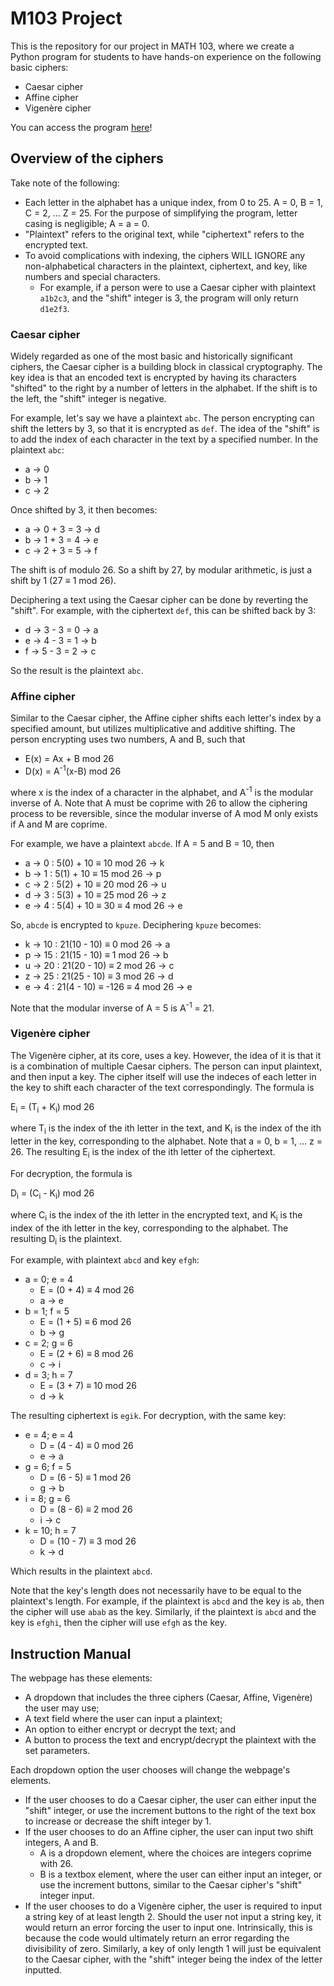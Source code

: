 # M103 Project

This is the repository for our project in MATH 103, where we create a Python program for students to have hands-on experience on the following basic ciphers:
  - Caesar cipher
  - Affine cipher
  - Vigenère cipher

You can access the program [here](https://m103project-ciphers.streamlit.app)!

## Overview of the ciphers

Take note of the following:
  - Each letter in the alphabet has a unique index, from 0 to 25. A = 0, B = 1, C = 2, … Z = 25. For the purpose of simplifying the program, letter casing is negligible; A = a = 0.
  - "Plaintext" refers to the original text, while "ciphertext" refers to the encrypted text.
  - To avoid complications with indexing, the ciphers WILL IGNORE any non-alphabetical characters in the plaintext, ciphertext, and key, like numbers and special characters.
    - For example, if a person were to use a Caesar cipher with plaintext `a1b2c3`, and the "shift" integer is 3, the program will only return `d1e2f3`.

### Caesar cipher

Widely regarded as one of the most basic and historically significant ciphers, the Caesar cipher is a building block in classical cryptography. The key idea is that an encoded text is encrypted by having its characters "shifted" to the right by a number of letters in the alphabet. If the shift is to the left, the "shift" integer is negative.

For example, let's say we have a plaintext `abc`. The person encrypting can shift the letters by 3, so that it is encrypted as `def`.
The idea of the "shift" is to add the index of each character in the text by a specified number. In the plaintext `abc`:

  - a -> 0
  - b -> 1
  - c -> 2

Once shifted by 3, it then becomes:

  - a -> 0 + 3 = 3 -> d
  - b -> 1 + 3 = 4 -> e
  - c -> 2 + 3 = 5 -> f

The shift is of modulo 26. So a shift by 27, by modular arithmetic, is just a shift by 1 (27 ≡ 1 mod 26).

Deciphering a text using the Caesar cipher can be done by reverting the "shift". For example, with the ciphertext `def`, this can be shifted back by 3:

  - d -> 3 - 3 = 0 -> a
  - e -> 4 - 3 = 1 -> b
  - f -> 5 - 3 = 2 -> c

So the result is the plaintext `abc`.

### Affine cipher

Similar to the Caesar cipher, the Affine cipher shifts each letter's index by a specified amount, but utilizes multiplicative and additive shifting. The person encrypting uses two numbers, A and B, such that

  - E(x) = Ax + B mod 26
  - D(x) = A<sup>-1</sup>(x-B) mod 26

where x is the index of a character in the alphabet, and A<sup>-1</sup> is the modular inverse of A. Note that A must be coprime with 26 to allow the ciphering process to be reversible, since the modular inverse of A mod M only exists if A and M are coprime.

For example, we have a plaintext `abcde`. If A = 5 and B = 10, then

  - a -> 0 : 5(0) + 10 ≡ 10 mod 26 -> k
  - b -> 1 : 5(1) + 10 ≡ 15 mod 26 -> p
  - c -> 2 : 5(2) + 10 ≡ 20 mod 26 -> u
  - d -> 3 : 5(3) + 10 ≡ 25 mod 26 -> z
  - e -> 4 : 5(4) + 10 ≡ 30 ≡ 4 mod 26 -> e

So, `abcde` is encrypted to `kpuze`. Deciphering `kpuze` becomes:

  - k -> 10 : 21(10 - 10) ≡ 0 mod 26 -> a
  - p -> 15 : 21(15 - 10) ≡ 1 mod 26 -> b
  - u -> 20 : 21(20 - 10) ≡ 2 mod 26 -> c
  - z -> 25 : 21(25 - 10) ≡ 3 mod 26 -> d
  - e -> 4 : 21(4 - 10) ≡ -126 ≡ 4 mod 26 -> e

Note that the modular inverse of A = 5 is A<sup>-1</sup> = 21.

### Vigenère cipher

The Vigenère cipher, at its core, uses a key. However, the idea of it is that it is a combination of multiple Caesar ciphers. The person can input plaintext, and then input a key. The cipher itself will use the indeces of each letter in the key to shift each character of the text correspondingly. The formula is

E<sub>i</sub> = (T<sub>i</sub> + K<sub>i</sub>) mod 26

where T<sub>i</sub> is the index of the ith letter in the text, and K<sub>i</sub> is the index of the ith letter in the key, corresponding to the alphabet. Note that a = 0, b = 1, … z = 26. The resulting E<sub>i</sub> is the index of the ith letter of the ciphertext.

For decryption, the formula is

D<sub>i</sub> = (C<sub>i</sub> - K<sub>i</sub>) mod 26

where C<sub>i</sub> is the index of the ith letter in the encrypted text, and K<sub>i</sub> is the index of the ith letter in the key, corresponding to the alphabet. The resulting D<sub>i</sub> is the plaintext.

For example, with plaintext `abcd` and key `efgh`:

- a = 0; e = 4
  - E = (0 + 4) ≡ 4 mod 26
  - a -> e
- b = 1; f = 5
  - E = (1 + 5) ≡ 6 mod 26
  - b -> g
- c = 2; g = 6
  - E = (2 + 6) ≡ 8 mod 26
  - c -> i
- d = 3; h = 7
  - E = (3 + 7) ≡ 10 mod 26
  - d -> k

The resulting ciphertext is `egik`. For decryption, with the same key:

- e = 4; e = 4
  - D = (4 - 4) ≡ 0 mod 26
  - e -> a
- g = 6; f = 5
  - D = (6 - 5) ≡ 1 mod 26
  - g -> b
- i = 8; g = 6
  - D = (8 - 6) ≡ 2 mod 26
  - i -> c
- k = 10; h = 7
  - D = (10 - 7) ≡ 3 mod 26
  - k -> d

Which results in the plaintext `abcd`.

Note that the key's length does not necessarily have to be equal to the plaintext's length. For example, if the plaintext is `abcd` and the key is `ab`, then the cipher will use `abab` as the key. Similarly, if the plaintext is `abcd` and the key is `efghi`, then the cipher will use `efgh` as the key.

## Instruction Manual

The webpage has these elements:
  - A dropdown that includes the three ciphers (Caesar, Affine, Vigenère) the user may use;
  - A text field where the user can input a plaintext;
  - An option to either encrypt or decrypt the text; and
  - A button to process the text and encrypt/decrypt the plaintext with the set parameters.

Each dropdown option the user chooses will change the webpage's elements.
  - If the user chooses to do a Caesar cipher, the user can either input the "shift" integer, or use the increment buttons to the right of the text box to increase or decrease the shift integer by 1.
  - If the user chooses to do an Affine cipher, the user can input two shift integers, A and B.
      - A is a dropdown element, where the choices are integers coprime with 26.
      - B is a textbox element, where the user can either input an integer, or use the increment buttons, similar to the Caesar cipher's "shift" integer input.
  - If the user chooses to do a Vigenère cipher, the user is required to input a string key of at least length 2. Should the user not input a string key, it would return an error forcing the user to input one. Intrinsically, this is because the code would ultimately return an error regarding the divisibility of zero. Similarly, a key of only length 1 will just be equivalent to the Caesar cipher, with the "shift" integer being the index of the letter inputted.

